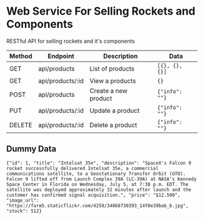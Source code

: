 # Web Service For Selling Rockets and Components

RESTful API for selling rockets and it's components


| Method  | Endpoint          | Description                 | Data                  |
|---------|-------------------|-----------------------------|-----------------------|
| GET     | api/products      | List of products            | `[{}, {}, {}]`        |
| GET     | api/products/:id  | View a products             | `{}`                  |
| POST    | api/products      | Create a new product        | `{"info": ""}`        |
| PUT     | api/products/:id  | Update a product            | `{"info": ""}`        |
| DELETE  | api/products/:id  | Delete a product            | `{"info": ""}`        |

## Dummy Data

```
{"id": 1, "title": "Intelsat 35e", "description": "SpaceX's Falcon 9 rocket successfully delivered Intelsat 35e, a commercial communications satellite, to a Geostationary Transfer Orbit (GTO). Falcon 9 lifted off from Launch Complex 39A (LC-39A) at NASA’s Kennedy Space Center in Florida on Wednesday, July 5, at 7:38 p.m. EDT. The satellite was deployed approximately 32 minutes after launch and the customer has confirmed signal acquisition.", "price": "$12.500", "image_url": "https://farm5.staticflickr.com/4259/34868730393_14f0e39bab_b.jpg", "stock": 512}
```